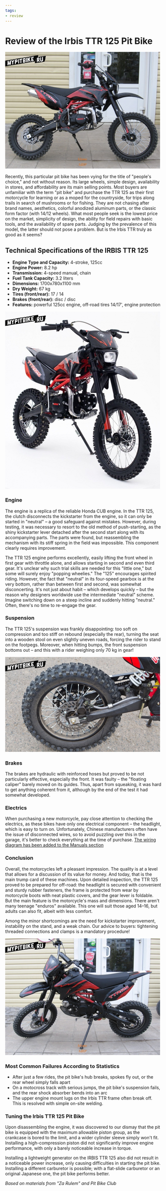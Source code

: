 ```yaml
---
tags:
- review
---
```


# Review of the Irbis TTR 125 Pit Bike

![Irbis TTR 125](../../../static/img/6d9b64.jpg "Irbis TTR 125")

Recently, this particular pit bike has been vying for the title of "people's choice," and not without reason. Its large wheels, simple design, availability in stores, and affordability are its main selling points. Most buyers are unfamiliar with the term "pit bike" and purchase the TTR 125 as their first motorcycle for learning or as a moped for the countryside, for trips along trails in search of mushrooms or for fishing. They are not chasing after brand names, aesthetics, colorful anodized aluminum parts, or the classic form factor (with 14/12 wheels). What most people seek is the lowest price on the market, simplicity of design, the ability for field repairs with basic tools, and the availability of spare parts. Judging by the prevalence of this model, the latter should not pose a problem. But is the Irbis TTR truly as good as it seems?

## Technical Specifications of the IRBIS TTR 125

- **Engine Type and Capacity:** 4-stroke, 125cc
- **Engine Power:** 8.2 hp
- **Transmission:** 4-speed manual, chain
- **Fuel Tank Capacity:** 3.2 liters
- **Dimensions:** 1700x780x1100 mm
- **Dry Weight:** 67 kg
- **Tires (front/rear):** 17 / 14
- **Brakes (front/rear):** disc / disc
- **Features:** powerful 125cc engine, off-road tires 14/17', engine protection

![Irbis TTR 125](../../../static/img/d6e911.jpg "Irbis TTR 125")

### Engine

The engine is a replica of the reliable Honda CUB engine. In the TTR 125, the clutch disconnects the kickstarter from the engine, so it can only be started in "neutral" – a good safeguard against mistakes. However, during testing, it was necessary to resort to the old method of push-starting, as the shiny kickstarter lever detached after the second start along with its accompanying parts. The parts were found, but reassembling the mechanism with its stiff spring in the field was impossible. This component clearly requires improvement.

The TTR 125 engine performs excellently, easily lifting the front wheel in first gear with throttle alone, and allows starting in second and even third gear. It's unclear why such trial skills are needed for this "little one," but some will surely enjoy "popping wheelies." The "125" encourages spirited riding. However, the fact that "neutral" in its four-speed gearbox is at the very bottom, rather than between first and second, was somewhat disconcerting. It's not just about habit – which develops quickly – but the reason why designers worldwide use the intermediate "neutral" scheme. Imagine switching down on a steep incline and suddenly hitting "neutral." Often, there's no time to re-engage the gear.

### Suspension

The TTR 125's suspension was frankly disappointing: too soft on compression and too stiff on rebound (especially the rear), turning the seat into a wooden stool on even slightly uneven roads, forcing the rider to stand on the footpegs. Moreover, when hitting bumps, the front suspension bottoms out – and this with a rider weighing only 70 kg in gear!

![Irbis TTR 125](../../../static/img/f7122e.jpg "Irbis TTR 125")

### Brakes

The brakes are hydraulic with reinforced hoses but proved to be not particularly effective, especially the front. It was faulty – the "floating caliper" barely moved on its guides. Thus, apart from squeaking, it was hard to get anything coherent from it, although by the end of the test it had somewhat developed.

### Electrics

When purchasing a new motorcycle, pay close attention to checking the electrics, as these bikes have only one electrical component – the headlight, which is easy to turn on. Unfortunately, Chinese manufacturers often have the issue of disconnected wires, so to avoid puzzling over this in the garage, it's better to check everything at the time of purchase. [The wiring diagram has been added to the Manuals section](http://mypitbike.ru/page/manual/)

### Conclusion

Overall, the motorcycles left a pleasant impression. The quality is at a level that allows for a discussion of its value for money. And today, that is the main trump card of these machines. Upon detailed inspection, the TTR 125 proved to be prepared for off-road: the headlight is secured with convenient and sturdy rubber fasteners, the frame is protected from wear by motorcycle boots with neat plastic covers, and the gear lever is foldable. But the main feature is the motorcycle's mass and dimensions. There aren't many teenage "enduros" available. This one will suit those aged 14–16, but adults can also fit, albeit with less comfort.

Among the minor shortcomings are the need for kickstarter improvement, instability on the stand, and a weak chain. Our advice to buyers: tightening threaded connections and clamps is a mandatory procedure!

![Irbis TTR 125](../../../static/img/cff101.jpg "Irbis TTR 125")

### Most Common Failures According to Statistics

- After just a few rides, the pit bike's hub breaks, spokes fly out, or the rear wheel simply falls apart
- On a motocross track with serious jumps, the pit bike's suspension fails, and the rear shock absorber bends into an arc
- The upper engine mount lugs on the Irbis TTR frame often break off. This is resolved with simple on-site welding.

### Tuning the Irbis TTR 125 Pit Bike

Upon disassembling the engine, it was discovered to our dismay that the pit bike is equipped with the maximum allowable piston group, as the crankcase is bored to the limit, and a wider cylinder sleeve simply won't fit. Installing a high-compression piston did not significantly improve engine performance, with only a barely noticeable increase in torque.

Installing a lightweight generator on the IRBIS TTR 125 also did not result in a noticeable power increase, only causing difficulties in starting the pit bike. Installing a different carburetor is possible; with a flat-slide carburetor or an original Japanese one, the pit bike performs better.

*Based on materials from "Za Rulem" and Pit Bike Club*
